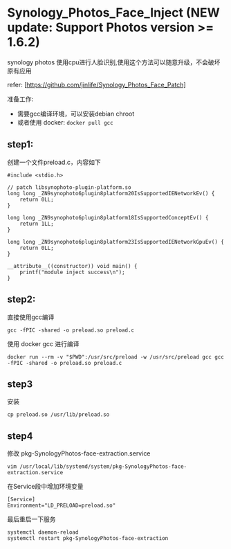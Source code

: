 # Synology_Photos_Face_Inject (NEW update: Support Photos version >= 1.6.2)
synology photos 使用cpu进行人脸识别,使用这个方法可以随意升级，不会破坏原有应用

refer: [https://github.com/jinlife/Synology_Photos_Face_Patch]

准备工作:
   - 需要gcc编译环境，可以安装debian chroot
   - 或者使用 docker: `docker pull gcc`
   
## step1:
创建一个文件preload.c，内容如下

```
#include <stdio.h>

// patch libsynophoto-plugin-platform.so 
long long _ZN9synophoto6plugin8platform20IsSupportedIENetworkEv() {
    return 0LL;
}

long long _ZN9synophoto6plugin8platform18IsSupportedConceptEv() {
	return 1LL;
}

long long _ZN9synophoto6plugin8platform23IsSupportedIENetworkGpuEv() {
	return 0LL;
}

__attribute__((constructor)) void main() {
    printf("module inject success\n");
}
```

## step2:
直接使用gcc编译
```
gcc -fPIC -shared -o preload.so preload.c
```
使用 docker gcc 进行编译
```
docker run --rm -v "$PWD":/usr/src/preload -w /usr/src/preload gcc gcc -fPIC -shared -o preload.so preload.c
```

## step3
安装
```
cp preload.so /usr/lib/preload.so
```

## step4
修改 pkg-SynologyPhotos-face-extraction.service 

 `vim /usr/local/lib/systemd/system/pkg-SynologyPhotos-face-extraction.service`

在Service段中增加环境变量
```
[Service]
Environment="LD_PRELOAD=preload.so"
```
最后重启一下服务
```
systemctl daemon-reload
systemctl restart pkg-SynologyPhotos-face-extraction
```




